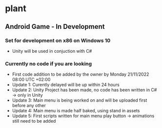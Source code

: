 # plant

## Android Game - In Development

### Set for development on x86 on Windows 10

+ Unity will be used in conjuction with C#

### Currently no code if you are looking

+ First code addition to be added by the owner by Monday 21/11/2022 08:00 UTC +02:00
+ Update 1: Curently delayed will be up within 24 hours
+ Update 2: Unity Project has been made, no code has been written in C# -> only in Unity  
+ Update 3: Main menu is being worked on and will be uploaded first before any other 
+ Update 4: Main menu is made half baked, using stand in assets
+ Update 5: First scripts written for main menu play button -> animations still need to be added 
